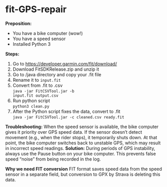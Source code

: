 # fit-GPS-repair
<b>Preposition:</b>
- You have a bike computer (wow!) 
- You have a speed sensor
- Installed Python 3  

<b>Steps:</b>
1. Go to https://developer.garmin.com/fit/download/
2. Download FitSDKRelease.zip and unzip it
3. Go to /java directory and copy your .fit file
4. Rename it to <code>input.fit</code>
5. Convert from .fit to .csv 
<br><code>java -jar FitCSVTool.jar -b input.fit output.csv</code>
6. Run python script 
<br><code>python3 clean.py</code>
7. After the Python script fixes the data, convert to .fit
<br><code>java -jar FitCSVTool.jar -c cleaned.csv ready.fit</code>

<b>Troubleshooting:</b>
When the speed sensor is available, the bike computer gives it priority over GPS speed data.
If the sensor doesn’t detect movement (e.g., when the rider stops), it temporarily shuts down.
At that point, the bike computer switches back to unstable GPS, which may result in incorrect speed readings.
<b>Solution:</b> During periods of GPS instability, always use the Pause button on your bike computer. This prevents false speed “noise” from being recorded in the log.

<b>Why we need FIT conversion</b>
FIT format saves speed data from the speed sensor in a separate field, but conversion to GPX by Strava is deleting this data.

